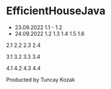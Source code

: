 ﻿# EfficientHouseJava
* 23.09.2022 1.1 - 1.2 
* 24.09.2022 1.2 
 1.3
 1.4
 1.5
 1.6
 
 2.1
 2.2
 2.3
 2.4
 
 3.1
 3.2
 3.3
 3.4
 
 4.1
 4.2
 4.3
 4.4
 
 
 
Producted by Tuncay Kozak

